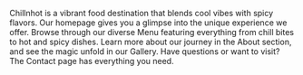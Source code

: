 Chillnhot is a vibrant food destination that blends cool vibes with spicy flavors. Our homepage gives you a glimpse into the unique experience we offer. Browse through our diverse Menu featuring everything from chill bites to hot and spicy dishes. Learn more about our journey in the About section, and see the magic unfold in our Gallery. Have questions or want to visit? The Contact page has everything you need.
